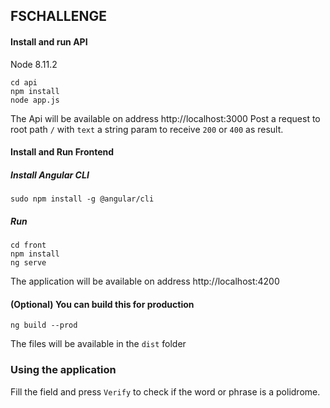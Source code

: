 ## FSCHALLENGE

#### Install and run API
Node 8.11.2
```
cd api
npm install
node app.js
```
The Api will be available on address http://localhost:3000
Post a request to root path `/` with `text` a string param to receive `200` or `400` as result.

#### Install and Run Frontend
##### Install Angular CLI
```
sudo npm install -g @angular/cli
```
##### Run
```
cd front
npm install
ng serve
```
The application will be available on address http://localhost:4200

#### (Optional) You can build this for production
```
ng build --prod
```
The files will be available in the `dist` folder

### Using the application
Fill the field and press `Verify` to check if the word or phrase is a polidrome.